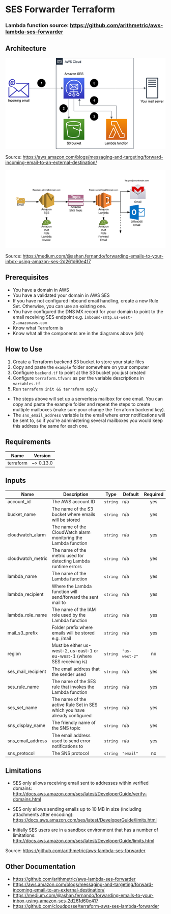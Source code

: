 # SES Forwarder Terraform

### Lambda function source: https://github.com/arithmetric/aws-lambda-ses-forwarder

## Architecture

![alt text](images/architecture.png)

Source: https://aws.amazon.com/blogs/messaging-and-targeting/forward-incoming-email-to-an-external-destination/

![alt text](images/architecture2.png)

Source: https://medium.com/@ashan.fernando/forwarding-emails-to-your-inbox-using-amazon-ses-2d261d60e417

## Prerequisites

* You have a domain in AWS
* You have a validated your domain in AWS SES
* If you have not configured inbound email handling, create a new Rule Set. Otherwise, you can use an existing one.
* You have configured the DNS MX record for your domain to point to the email receiving SES endpoint e.g. `inbound-smtp.us-west-2.amazonaws.com`
* Know what Terraform is
* Know what all the components are in the diagrams above (ish)

## How to Use

1. Create a Terraform backend S3 bucket to store your state files
2. Copy and paste the `example` folder somewhere on your computer
3. Configure `backend.tf` to point at the S3 bucket you just created
4. Configure `terraform.tfvars` as per the variable descriptions in `variables.tf`
5.  Run `terraform init && terraform apply`

* The steps above will set up a serverless mailbox for one email. You can copy and paste the example folder and repeat the steps to create multiple mailboxes (make sure your change the Terraform backend key).
* The `sns_email_address` variable is the email where error notifications will be sent to, so if you're administering several mailboxes you would keep this address the same for each one.

## Requirements

| Name | Version |
|------|---------|
| terraform | ~> 0.13.0 |

## Inputs

| Name | Description | Type | Default | Required |
|------|-------------|------|---------|:--------:|
| account\_id | The AWS account ID | `string` | n/a | yes |
| bucket\_name | The name of the S3 bucket where emails will be stored | `string` | n/a | yes |
| cloudwatch\_alarm | The name of the CloudWatch alarm monitoring the Lambda function | `string` | n/a | yes |
| cloudwatch\_metric | The name of the metric used for detecting Lambda runtime errors | `string` | n/a | yes |
| lambda\_name | The name of the Lambda function | `string` | n/a | yes |
| lambda\_recipient | Where the Lambda function will send/forward the sent mail to | `string` | n/a | yes |
| lambda\_role\_name | The name of the IAM role used by the Lambda function | `string` | n/a | yes |
| mail\_s3\_prefix | Folder prefix where emails will be stored e.g. /mail | `string` | n/a | yes |
| region | Must be either us-west-2, us-east-1 or eu-west-1 (where SES receiving is) | `string` | `"us-west-2"` | no |
| ses\_mail\_recipient | The email address that the sender used | `string` | n/a | yes |
| ses\_rule\_name | The name of the SES rule that invokes the Lambda function | `string` | n/a | yes |
| ses\_set\_name | The name of the active Rule Set in SES which you have already configured | `string` | n/a | yes |
| sns\_display\_name | The friendly name of the SNS topic | `string` | n/a | yes |
| sns\_email\_address | The email address used to send error notifications to | `string` | n/a | yes |
| sns\_protocol | The SNS protocol | `string` | `"email"` | no |

## Limitations

* SES only allows receiving email sent to addresses within verified domains: http://docs.aws.amazon.com/ses/latest/DeveloperGuide/verify-domains.html

* SES only allows sending emails up to 10 MB in size (including attachments after encoding): https://docs.aws.amazon.com/ses/latest/DeveloperGuide/limits.html

* Initially SES users are in a sandbox environment that has a number of limitations: http://docs.aws.amazon.com/ses/latest/DeveloperGuide/limits.html

Source: https://github.com/arithmetric/aws-lambda-ses-forwarder

## Other Documentation

* https://github.com/arithmetric/aws-lambda-ses-forwarder
* https://aws.amazon.com/blogs/messaging-and-targeting/forward-incoming-email-to-an-external-destination/
* https://medium.com/@ashan.fernando/forwarding-emails-to-your-inbox-using-amazon-ses-2d261d60e417
* https://github.com/cloudposse/terraform-aws-ses-lambda-forwarder
